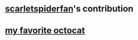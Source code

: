 # [scarletspiderfan](https://github.com/scarletspiderfan/)'s contribution


# [my favorite octocat ](https://octodex.github.com/grim-repo/)
